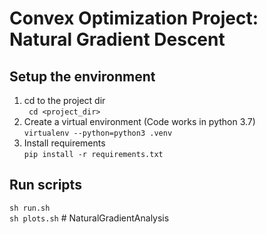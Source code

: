 # Convex Optimization Project: Natural Gradient Descent

## Setup the environment
1. cd to the project dir    
` cd <project_dir>`    
2. Create a virtual environment (Code works in python 3.7)   
`virtualenv --python=python3 .venv`     
3. Install requirements    
`pip install -r requirements.txt`

## Run scripts    
`sh run.sh`    
`sh plots.sh`        # NaturalGradientAnalysis
